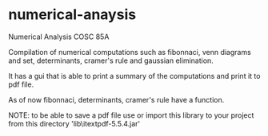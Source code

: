 # numerical-anaysis

Numerical Analysis
COSC 85A

Compilation of numerical computations such as
fibonnaci, venn diagrams and set, determinants, cramer's rule and gaussian elimination.

It has a gui that is able to print a summary of the computations and print it to pdf file.

As of now fibonnaci, determinants, cramer's rule have a function.

NOTE: 
to be able to save a pdf file use or import this library to your project from this directory 'lib\itextpdf-5.5.4.jar'
